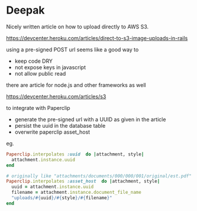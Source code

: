 Deepak
======

Nicely written article on how to upload directly to AWS S3.

https://devcenter.heroku.com/articles/direct-to-s3-image-uploads-in-rails

using a pre-signed POST url seems like a good way to 
- keep code DRY
- not expose keys in javascript
- not allow public read

there are article for node.js and other frameworks as well

https://devcenter.heroku.com/articles/s3

to integrate with Paperclip
- generate the pre-signed url with a UUID as given in the article
- persist the uuid in the database table
- overwrite paperclip asset_host

eg.

```ruby
Paperclip.interpolates :uuid  do |attachment, style|
  attachment.instance.uuid
end

# originally like "attachments/documents/000/000/001/original/est.pdf"
Paperclip.interpolates :asset_host  do |attachment, style|
  uuid = attachment.instance.uuid
  filename = attachment.instance.document_file_name
  "uploads/#{uuid}/#{style}/#{filename}"
end
```
